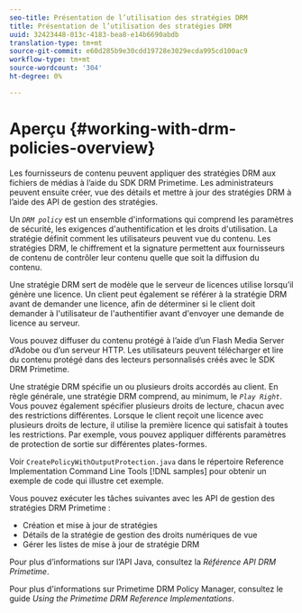 ```yaml
---
seo-title: Présentation de l’utilisation des stratégies DRM
title: Présentation de l’utilisation des stratégies DRM
uuid: 32423448-013c-4183-bea8-e14b6690abdb
translation-type: tm+mt
source-git-commit: e60d285b9e30cdd19728e3029ecda995cd100ac9
workflow-type: tm+mt
source-wordcount: '304'
ht-degree: 0%

---
```



# Aperçu {#working-with-drm-policies-overview}

Les fournisseurs de contenu peuvent appliquer des stratégies DRM aux fichiers de médias à l’aide du SDK DRM Primetime. Les administrateurs peuvent ensuite créer, vue des détails et mettre à jour des stratégies DRM à l’aide des API de gestion des stratégies.

Un *`DRM policy`* est un ensemble d&#39;informations qui comprend les paramètres de sécurité, les exigences d&#39;authentification et les droits d&#39;utilisation. La stratégie définit comment les utilisateurs peuvent vue du contenu. Les stratégies DRM, le chiffrement et la signature permettent aux fournisseurs de contenu de contrôler leur contenu quelle que soit la diffusion du contenu.

Une stratégie DRM sert de modèle que le serveur de licences utilise lorsqu’il génère une licence. Un client peut également se référer à la stratégie DRM avant de demander une licence, afin de déterminer si le client doit demander à l&#39;utilisateur de l&#39;authentifier avant d&#39;envoyer une demande de licence au serveur.

Vous pouvez diffuser du contenu protégé à l’aide d’un Flash Media Server d’Adobe ou d’un serveur HTTP. Les utilisateurs peuvent télécharger et lire du contenu protégé dans des lecteurs personnalisés créés avec le SDK DRM Primetime.

Une stratégie DRM spécifie un ou plusieurs droits accordés au client. En règle générale, une stratégie DRM comprend, au minimum, le *`Play Right`*. Vous pouvez également spécifier plusieurs droits de lecture, chacun avec des restrictions différentes. Lorsque le client reçoit une licence avec plusieurs droits de lecture, il utilise la première licence qui satisfait à toutes les restrictions. Par exemple, vous pouvez appliquer différents paramètres de protection de sortie sur différentes plates-formes.

Voir `CreatePolicyWithOutputProtection.java` dans le répertoire Reference Implementation Command Line Tools [!DNL samples] pour obtenir un exemple de code qui illustre cet exemple.

Vous pouvez exécuter les tâches suivantes avec les API de gestion des stratégies DRM Primetime :

* Création et mise à jour de stratégies
* Détails de la stratégie de gestion des droits numériques de vue
* Gérer les listes de mise à jour de stratégie DRM

Pour plus d’informations sur l’API Java, consultez la *Référence API DRM Primetime*.

Pour plus d&#39;informations sur Primetime DRM Policy Manager, consultez le guide *Using the Primetime DRM Reference Implementations*.
